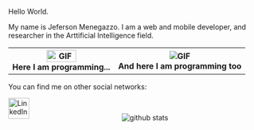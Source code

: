 Hello World. 

My name is Jeferson Menegazzo. I am a web and mobile developer, and researcher in the Arttificial Intelligence field.

<table>
  <tr>
    <th>
    <img align="center" alt="GIF" src="https://media.giphy.com/media/LmNwrBhejkK9EFP504/giphy.gif" width="55%"/><br />
    <figcaption>Here I am programming...</figcaption>
    </th>
    <th>
      <img align="center" alt="GIF" src="https://media.giphy.com/media/zOvBKUUEERdNm/giphy.gif"/><br />
      <figcaption>And here I am programming too</figcaption>
    </th>
  </tr>
<table>

You can find me on other social networks:

<a href="https://www.linkedin.com/in/jefmenegazzo/">
  <img align="left" alt="LinkedIn" width="42px" src="https://img.icons8.com/color/48/000000/linkedin.png" onmouseover="this.src='https://i.imgur.com/yPn3oSL.png'" onmouseout="this.src='https://img.icons8.com/color/48/000000/linkedin.png'" />
</a>

<br />

<p  align="center">
  <img src="https://github-readme-stats.vercel.app/api?username=jefmenegazzo&show_icons=true" alt="github stats"/></br>
</p>

